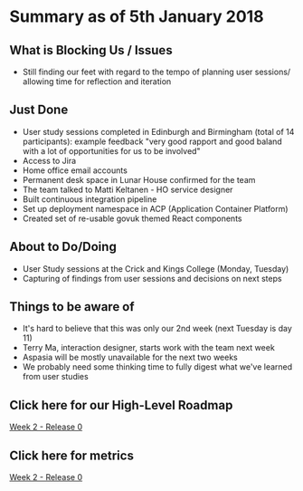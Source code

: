 # Summary as of 5th January 2018

## What is Blocking Us / Issues
* Still finding our feet with regard to the tempo of planning user sessions/ allowing time for reflection and iteration

## Just Done
* User study sessions completed in Edinburgh and Birmingham (total of 14 participants): example feedback "very good rapport and good baland with a lot of opportunities for us to be involved"
* Access to Jira
* Home office email accounts
* Permanent desk space in Lunar House confirmed for the team
* The team talked to Matti Keltanen - HO service designer
* Built continuous integration pipeline
* Set up deployment namespace in ACP (Application Container Platform)
* Created set of re-usable govuk themed React components

## About to Do/Doing
* User Study sessions at the Crick and Kings College (Monday, Tuesday)
* Capturing of findings from user sessions and decisions on next steps

## Things to be aware of
* It's hard to believe that this was only our 2nd week (next Tuesday is day 11)
* Terry Ma, interaction designer, starts work with the team next week
* Aspasia will be mostly unavailable for the next two weeks
* We probably need some thinking time to fully digest what we've learned from user studies 

## Click here for our High-Level Roadmap
[Week 2 - Release 0](graphs/ASLRoadMap12012018.png)

## Click here for metrics
[Week 2 - Release 0](graphs/progress12012018.png)
